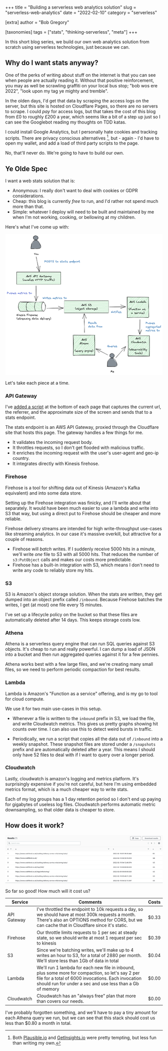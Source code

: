 +++
title = "Building a serverless web analytics solution"
slug = "serverless-web-analytics"
date = "2022-02-10"
category = "serverless"

[extra]
author = "Bob Gregory"

[taxonomies]
tags = ["stats", "thinking-serverless", "meta"]
+++

In this short blog series, we build our own web analytics solution from scratch using serverless technologies, just because we can.

<!-- more -->

## Why do I want stats anyway?

One of the perks of writing about stuff on the internet is that you can see when people are actually reading it. Without that positive reinforcement, you may as well be scrawling graffiti on your local bus stop; "bob wos ere 2022", "look upon my tag ye mighty and tremble".

In the olden days, I'd get that data by scraping the access logs on the server, but this site is hosted on Cloudflare Pages, so there are no servers to scrape. I could *pay* for access logs, but that takes the cost of this blog from £0 to roughly £200 a year, which seems like a bit of a step up just so I can see the Googlebot reading my thoughts on TDD katas.

I could install Google Analytics, but I personally hate cookies and tracking scripts. There are privacy conscious alternatives [^1], but - again - I'd have to open my wallet, and add a load of third party scripts to the page.

No, that'll never do. We're going to have to build our own.

## Ye Olde Spec

I want a web stats solution that is:

* Anonymous: I really don't want to deal with cookies or GDPR considerations.
* Cheap: this blog is currently _free_ to run, and I'd rather not spend much more than that.
* Simple: whatever I deploy will need to be built and maintained by me when I'm not working, cooking, or bellowing at my children.

Here's what I've come up with:

![Stats system container diagram](architecture.png)

Let's take each piece at a time.

### API Gateway

I've [added a script](https://github.com/bobthemighty/codefiend-site/blob/9b6091a68d793cb6ab973520825a707a0adeb249/templates/index.html#L107) at the bottom of each page that captures the current url, the referrer, and the approximate size of the screen and sends that to a stats endpoint.

The stats endpoint is an AWS API Gateway, proxied through the Cloudflare site that hosts this page. The gateway handles a few things for me.

* It validates the incoming request body.
* It throttles requests, so I don't get flooded with malicious traffic.
* It enriches the incoming request with the user's user-agent and geo-ip country.
* It integrates directly with Kinesis firehose.


### Firehose

Firehose is a tool for shifting data out of Kinesis (Amazon's Kafka equivalent) and into some data store.

Setting up the Firehose integration was finicky, and I'll write about that separately. It would have been much easier to use a lambda and write into S3 that way, but using a direct put to Firehose should be cheaper and more reliable.

Firehose delivery streams are intended for high write-throughput use-cases like streaming analytics. In our case it's massive overkill, but attractive for a couple of reasons.

* Firehose will _batch_ writes. If I suddenly receive 5000 hits in a minute, we'll write _one_ file to S3 with all 5000 hits. That reduces the number of `s3:PutObject` calls and makes our costs more predictable.
* Firehose has a built-in integration with S3, which means I don't need to write any code to reliably store my hits.

### S3

S3 is Amazon's object storage solution. When the stats are written, they get dumped into an object prefix called `/inbound`. Because Firehose batches the writes, I get (at most) one file every 15 minutes. 

I've set up a lifecycle policy on the bucket so that these files are automatically deleted after 14 days. This keeps storage costs low.

### Athena

Athena is a serverless query engine that can run SQL queries against S3 objects. It's cheap to run and really powerful. I can dump a load of JSON into a bucket and then run aggregated queries against it for a few pennies.

Athena works best with a few large files, and we're creating many small files, so we need to perform periodic compaction for best results.

### Lambda

Lambda is Amazon's "Function as a service" offering, and is my go to tool for cloud compute.

We use it for two main use-cases in this setup.

* Whenever a file is written to the `inbound` prefix in S3, we load the file, and write Cloudwatch metrics. This gives us pretty graphs showing hit counts over time. I can also use this to detect weird bursts in traffic.

* Periodically, we run a script that copies all the data out of `/inbound` into a weekly snapshot. These snapshot files are stored under a `/snapshots` prefix and are automatically deleted after a year. This means I should only have 52 files to deal with if I want to query over a longer period.

### Cloudwatch

Lastly, cloudwatch is amazon's logging and metrics platform. It's surprisingly expensive if you're not careful, but here I'm using embedded metrics format, which is a much cheaper way to write stats.

Each of my log groups has a 1 day retention period so I don't end up paying for gigabytes of useless log files. Cloudwatch performs automatic metric downsampling, so that older data is cheaper to store.

## How does it work?

![Athena query results](query-result.png)

So far so good! How much will it cost us?

| Service | Comments    |  Costs |
| --------|-------------|-----|
| API Gateway | I've throttled the endpoint to 10k requests a day, so we should have at most 300k requests a month. There's also an OPTIONS method for CORS, but we can cache that in Cloudflare since it's static. | $0.33 |
| Firehose | Our throttle limits requests to 1 per sec at steady state, so we should write at most 1 request per sec to kinesis | $0.39 |
| S3 | Since we're batching writes, we'll make up to 4 writes an hour to S3, for a total of 2880 per month. We'll store less than 1Gb of data in total | $0.04 |
| Lambda | We'll run 1 lambda for each new file in inbound, plus some more for compaction, so let's say 2 per file for a total of 6000 invocations. Each invocation should run for under a sec and use less than a Gb of memory | $0.00 |
| Cloudwatch | Cloudwatch has an "always free" plan that more than covers our needs. | $0.00 |

I've probably forgotten something, and we'll have to pay a tiny amount for each Athena query we run, but we can see that this stack should cost us less than $0.80 a month in total.

[^1]: Both [Plausible.io](https://plausible.io) and [GetInsights.io](https://getinsights.io) were pretty tempting, but less fun than writing my own.
